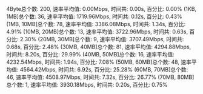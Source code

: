 4Byte总个数: 200,  速率平均值: 0.00Mbps,  时间共: 0.00s, 百分比: 0.00%
(1KB, 1MB]总个数: 36,  速率平均值: 1719.96Mbps,  时间共: 0.12s, 百分比: 0.43%
(1MB, 10MB]总个数: 78,  速率平均值: 3386.08Mbps,  时间共: 1.34s, 百分比: 4.91%
(10MB, 20MB]总个数: 13,  速率平均值: 3722.96Mbps,  时间共: 0.63s, 百分比: 2.30%
(20MB, 30MB]总个数: 9,  速率平均值: 3707.49Mbps,  时间共: 0.68s, 百分比: 2.48%
(30MB, 40MB]总个数: 81,  速率平均值: 4294.88Mbps,  时间共: 8.20s, 百分比: 29.99%
(40MB, 50MB]总个数: 16,  速率平均值: 4232.54Mbps,  时间共: 1.94s, 百分比: 7.08%
(50MB, 60MB]总个数: 48,  速率平均值: 4564.42Mbps,  时间共: 6.92s, 百分比: 25.28%
(60MB, 70MB]总个数: 46,  速率平均值: 4508.97Mbps,  时间共: 7.32s, 百分比: 26.77%
(70MB, 80MB]总个数: 1,  速率平均值: 3930.18Mbps,  时间共: 0.20s, 百分比: 0.75%
